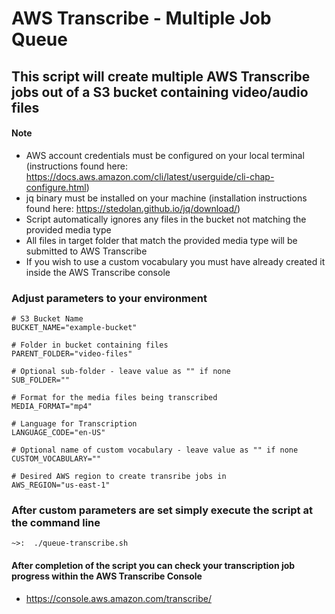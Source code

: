 # AWS Transcribe - Multiple Job Queue

## This script will create multiple AWS Transcribe jobs out of a S3 bucket containing video/audio files

#### Note
- AWS account credentials must be configured on your local terminal  (instructions found here: https://docs.aws.amazon.com/cli/latest/userguide/cli-chap-configure.html)
- jq binary must be installed on your machine (installation instructions found here: https://stedolan.github.io/jq/download/)
- Script automatically ignores any files in the bucket not matching the provided media type
- All files in target folder that match the provided media type will be submitted to AWS Transcribe
- If you wish to use a custom vocabulary you must have already created it inside the AWS Transcribe console

### Adjust parameters to your environment
```
# S3 Bucket Name
BUCKET_NAME="example-bucket"

# Folder in bucket containing files
PARENT_FOLDER="video-files"

# Optional sub-folder - leave value as "" if none
SUB_FOLDER=""

# Format for the media files being transcribed
MEDIA_FORMAT="mp4"

# Language for Transcription
LANGUAGE_CODE="en-US"

# Optional name of custom vocabulary - leave value as "" if none
CUSTOM_VOCABULARY=""

# Desired AWS region to create transribe jobs in
AWS_REGION="us-east-1"
```
### After custom parameters are set simply execute the script at the command line
```
~>:  ./queue-transcribe.sh
```

#### After completion of the script you can check your transcription job progress within the AWS Transcribe Console
- https://console.aws.amazon.com/transcribe/
